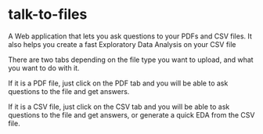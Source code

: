 # talk-to-files
A Web application that lets you ask questions to your PDFs and CSV files. It also helps you create a fast Exploratory Data Analysis on your CSV file


There are two tabs depending on the file type you want to upload, and what you want to do with it.

If it is a PDF file, just click on the PDF tab and you will be able to ask questions to the file and get answers.

If it is a CSV file, just click on the CSV tab and you will be able to ask questions to the file and get answers, or generate a quick EDA from the CSV file.
